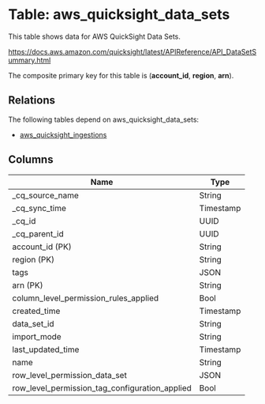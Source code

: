 # Table: aws_quicksight_data_sets

This table shows data for AWS QuickSight Data Sets.

https://docs.aws.amazon.com/quicksight/latest/APIReference/API_DataSetSummary.html

The composite primary key for this table is (**account_id**, **region**, **arn**).

## Relations

The following tables depend on aws_quicksight_data_sets:
  - [aws_quicksight_ingestions](aws_quicksight_ingestions)

## Columns

| Name          | Type          |
| ------------- | ------------- |
|_cq_source_name|String|
|_cq_sync_time|Timestamp|
|_cq_id|UUID|
|_cq_parent_id|UUID|
|account_id (PK)|String|
|region (PK)|String|
|tags|JSON|
|arn (PK)|String|
|column_level_permission_rules_applied|Bool|
|created_time|Timestamp|
|data_set_id|String|
|import_mode|String|
|last_updated_time|Timestamp|
|name|String|
|row_level_permission_data_set|JSON|
|row_level_permission_tag_configuration_applied|Bool|